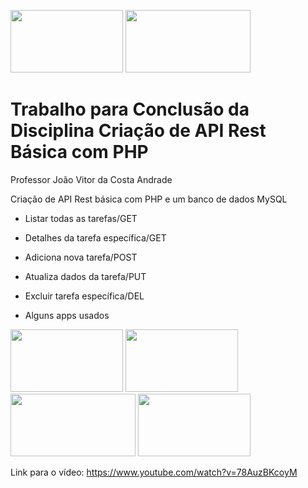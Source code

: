 <a href="https://laravel.com/"><img src="https://cdn.discordapp.com/attachments/1125487567257739356/1125950651155881984/1200px-Laravel.svg_preview_rev_1.png" width=180 height=100 ></a>  <a href="https://laravel.com/"><img src="https://laravel.com/img/logotype.min.svg" width=200 height=100 ></a> 

<h1> Trabalho para Conclusão da Disciplina Criação de API Rest Básica com PHP</h1>

Professor João Vitor da Costa Andrade

Criação de API Rest básica com PHP e um banco de dados MySQL

- Listar todas as tarefas/GET

- Detalhes da tarefa específica/GET

- Adiciona nova tarefa/POST

- Atualiza dados da tarefa/PUT

- Excluir tarefa específica/DEL

- Alguns apps usados

<a href="https://www.php.net//"><img src="https://cdn.discordapp.com/attachments/1125487567257739356/1125957411862216794/68747470733a2f2f656e637279707465642d74626e302e677374617469632e636f6d2f696d616765733f713d74626e3a414e64394763533459586a70347178316c2d474242447a486d36717572417a64312d7762567354385f7726757371703d434155_preview_rev_1.png" width=180 height=100 ></a> <a href="https://code.visualstudio.com/"><img src="https://cdn.discordapp.com/attachments/1125487567257739356/1125953674926112778/channels4_profile_preview_rev_1.png" width=180 height=100 ></a>  <a href="https://www.postman.com/"><img src="https://cdn.discordapp.com/attachments/1125487567257739356/1125957038367854612/postman-como-instalar-dar-seus-primeiros-passos_preview_rev_1.png" width=200 height=100 ></a>  <a href="https://www.mysql.com/"><img src="https://cdn.discordapp.com/attachments/1125487567257739356/1125957941309214730/MySQL-Logo_preview_rev_1.png" width=180 height=100 ></a>


Link para o vídeo: https://www.youtube.com/watch?v=78AuzBKcoyM
